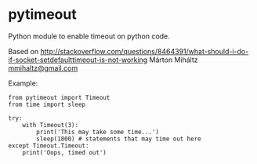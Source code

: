 # pytimeout

Python module to enable timeout on python code.

Based on http://stackoverflow.com/questions/8464391/what-should-i-do-if-socket-setdefaulttimeout-is-not-working
Márton Miháltz <mmihaltz@gmail.com>

Example:

```
from pytimeout import Timeout
from time import sleep

try:
    with Timeout(3):
        print('This may take some time...')
        sleep(1800) # statements that may time out here
except Timeout.Timeout:
    print('Oops, timed out')
```
